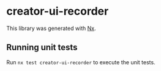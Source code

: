 # creator-ui-recorder

This library was generated with [Nx](https://nx.dev).

## Running unit tests

Run `nx test creator-ui-recorder` to execute the unit tests.
